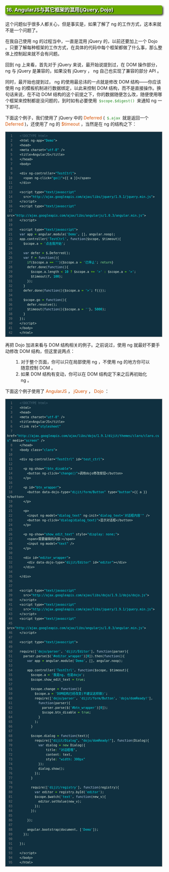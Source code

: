 <h1 style=" -moz-border-radius: 5px; -webkit-border-radius: 5px; -moz-box-shadow: 3px 3px 5px #333; -webkit-box-shadow: 3px 3px 5px #333; box-shadow: 3px 3px 5px #333;  border-radius: 5px; background-color: #69ab01; padding: 4px; color: white; line-height: 1.3em; text-shadow: 2px 2px 2px black; margin: 20px auto; font-size: medium; clear: both;">16. AngularJS与其它框架的混用(jQuery, Dojo)</h1>

<p style="margin: 15px 0;">
这个问题似乎很多人都关心，但是事实是，如果了解了 ng 的工作方式，这本来就不是一个问题了。
</p>
<p style="margin: 15px 0;">
在我自己使用 ng 的过程当中，一直是混用 jQuery 的，以前还要加上一个 Dojo 。只要了解每种框架的工作方式，在具体的代码中每个框架都做了什么事，那么整体上控制起来就不会有问题。
</p>
<p style="margin: 15px 0;">
回到 ng 上来看，首先对于 jQuery 来说，最开始说提到过，在 DOM 操作部分， ng 与 jQuery 是兼容的，如果没有 jQuery ， ng 自己也实现了兼容的部分 API 。
</p>
<p style="margin: 15px 0;">
同时，最开始也提到过， ng 的使用最忌讳的一点就是修改 DOM 结构——你应该使用 ng 的模板机制进行数据绑定，以此来控制 DOM 结构，而不是直接操作。换句话来说，在不动 DOM 结构的这个前提之下，你的数据随便怎么改，随便使用哪个框架来控制都是没问题的，到时如有必要使用 <code style="margin: auto 3px; color: #228b22; font-family: monospace; ">$scope.$digest()</code> 来通知 ng 一下即可。
</p>
<p style="margin: 15px 0;">
下面这个例子，我们使用了 jQuery 中的 <i style=" color: #d75100; font-style: normal; ">Deferred</i> ( <code style="margin: auto 3px; color: #228b22; font-family: monospace; ">$.ajax</code> 就是返回一个 <i style=" color: #d75100; font-style: normal; ">Deferred</i> )，还使用了 ng 的 <i style=" color: #d75100; font-style: normal; ">$timeout</i> ，当然是在 ng 的结构之下：
</p>

<div class="highlight" style="background: #103040"><pre style=" white-space: pre-wrap; word-wrap: break-word; border: 1px solid #888; font-size: small; line-height: 1.5em; padding: 5px;; color: #e0eee0; background: #103040;"><span style="color: gray; padding: 0 5px 0 5px"> 1</span>   <span style="color: #507080">&lt;!DOCTYPE html&gt;</span>
<span style="color: gray; padding: 0 5px 0 5px"> 2</span>   <span style="color: #e0eee0">&lt;html</span> <span style="color: #e0eee0">ng-app=</span><span style="color: #00e5ee">&quot;Demo&quot;</span><span style="color: #e0eee0">&gt;</span>
<span style="color: gray; padding: 0 5px 0 5px"> 3</span>   <span style="color: #e0eee0">&lt;head&gt;</span>
<span style="color: gray; padding: 0 5px 0 5px"> 4</span>   <span style="color: #e0eee0">&lt;meta</span> <span style="color: #e0eee0">charset=</span><span style="color: #00e5ee">&quot;utf-8&quot;</span> <span style="color: #e0eee0">/&gt;</span>
<span style="color: gray; padding: 0 5px 0 5px"> 5</span>   <span style="color: #e0eee0">&lt;title&gt;</span>AngularJS<span style="color: #e0eee0">&lt;/title&gt;</span>
<span style="color: gray; padding: 0 5px 0 5px"> 6</span>   <span style="color: #e0eee0">&lt;/head&gt;</span>
<span style="color: gray; padding: 0 5px 0 5px"> 7</span>   <span style="color: #e0eee0">&lt;body&gt;</span>
<span style="color: gray; padding: 0 5px 0 5px"> 8</span>   
<span style="color: gray; padding: 0 5px 0 5px"> 9</span>   <span style="color: #e0eee0">&lt;div</span> <span style="color: #e0eee0">ng-controller=</span><span style="color: #00e5ee">&quot;TestCtrl&quot;</span><span style="color: #e0eee0">&gt;</span>
<span style="color: gray; padding: 0 5px 0 5px">10</span>     <span style="color: #e0eee0">&lt;span</span> <span style="color: #e0eee0">ng-click=</span><span style="color: #00e5ee">&quot;go()&quot;</span><span style="color: #e0eee0">&gt;</span>{{ a }}<span style="color: #e0eee0">&lt;/span&gt;</span>
<span style="color: gray; padding: 0 5px 0 5px">11</span>   <span style="color: #e0eee0">&lt;/div&gt;</span>
<span style="color: gray; padding: 0 5px 0 5px">12</span>   
<span style="color: gray; padding: 0 5px 0 5px">13</span>   <span style="color: #e0eee0">&lt;script type=</span><span style="color: #00e5ee">&quot;text/javascript&quot;</span>
<span style="color: gray; padding: 0 5px 0 5px">14</span>     <span style="color: #e0eee0">src=</span><span style="color: #00e5ee">&quot;http://ajax.googleapis.com/ajax/libs/jquery/1.9.1/jquery.min.js&quot;</span><span style="color: #e0eee0">&gt;</span>
<span style="color: gray; padding: 0 5px 0 5px">15</span>   <span style="color: #e0eee0">&lt;/script&gt;</span>
<span style="color: gray; padding: 0 5px 0 5px">16</span>   <span style="color: #e0eee0">&lt;script type=</span><span style="color: #00e5ee">&quot;text/javascript&quot;</span>
<span style="color: gray; padding: 0 5px 0 5px">17</span>     <span style="color: #e0eee0">src=</span><span style="color: #00e5ee">&quot;http://ajax.googleapis.com/ajax/libs/angularjs/1.0.3/angular.min.js&quot;</span><span style="color: #e0eee0">&gt;</span>
<span style="color: gray; padding: 0 5px 0 5px">18</span>   <span style="color: #e0eee0">&lt;/script&gt;</span>
<span style="color: gray; padding: 0 5px 0 5px">19</span>   
<span style="color: gray; padding: 0 5px 0 5px">20</span>   <span style="color: #e0eee0">&lt;script type=</span><span style="color: #00e5ee">&quot;text/javascript&quot;</span><span style="color: #e0eee0">&gt;</span>
<span style="color: gray; padding: 0 5px 0 5px">21</span>   <span style="color: #bcd2ee">var</span> <span style="color: #e0eee0">app</span> <span style="color: #7fff00">=</span> <span style="color: #e0eee0">angular</span>.<span style="color: #e0eee0">module</span>(<span style="color: #00e5ee">&#39;Demo&#39;</span>, [], <span style="color: #e0eee0">angular</span>.<span style="color: #e0eee0">noop</span>);
<span style="color: gray; padding: 0 5px 0 5px">22</span>   <span style="color: #e0eee0">app</span>.<span style="color: #e0eee0">controller</span>(<span style="color: #00e5ee">&#39;TestCtrl&#39;</span>, <span style="color: #bcd2ee">function</span>(<span style="color: #e0eee0">$scope</span>, <span style="color: #e0eee0">$timeout</span>){
<span style="color: gray; padding: 0 5px 0 5px">23</span>     <span style="color: #e0eee0">$scope</span>.<span style="color: #e0eee0">a</span> <span style="color: #7fff00">=</span> <span style="color: #00e5ee">&#39;点击我开始&#39;</span>;
<span style="color: gray; padding: 0 5px 0 5px">24</span>   
<span style="color: gray; padding: 0 5px 0 5px">25</span>     <span style="color: #bcd2ee">var</span> <span style="color: #e0eee0">defer</span> <span style="color: #7fff00">=</span> <span style="color: #e0eee0">$</span>.<span style="color: #e0eee0">Deferred</span>();
<span style="color: gray; padding: 0 5px 0 5px">26</span>     <span style="color: #bcd2ee">var</span> <span style="color: #e0eee0">f</span> <span style="color: #7fff00">=</span> <span style="color: #bcd2ee">function</span>(){
<span style="color: gray; padding: 0 5px 0 5px">27</span>       <span style="color: #90ee90">if</span>(<span style="color: #e0eee0">$scope</span>.<span style="color: #e0eee0">a</span> <span style="color: #7fff00">==</span> <span style="color: #00e5ee">&#39;&#39;</span>){<span style="color: #e0eee0">$scope</span>.<span style="color: #e0eee0">a</span> <span style="color: #7fff00">=</span> <span style="color: #00e5ee">&#39;已停止&#39;</span>; <span style="color: #90ee90">return</span>}
<span style="color: gray; padding: 0 5px 0 5px">28</span>       <span style="color: #e0eee0">defer</span>.<span style="color: #e0eee0">done</span>(<span style="color: #bcd2ee">function</span>(){
<span style="color: gray; padding: 0 5px 0 5px">29</span>         <span style="color: #e0eee0">$scope</span>.<span style="color: #e0eee0">a</span>.<span style="color: #e0eee0">length</span> <span style="color: #7fff00">&lt;</span> <span style="color: #00ffff">10</span> <span style="color: #7fff00">?</span> <span style="color: #e0eee0">$scope</span>.<span style="color: #e0eee0">a</span> <span style="color: #7fff00">+=</span> <span style="color: #00e5ee">&#39;&gt;&#39;</span> <span style="color: #7fff00">:</span> <span style="color: #e0eee0">$scope</span>.<span style="color: #e0eee0">a</span> <span style="color: #7fff00">=</span> <span style="color: #00e5ee">&#39;&gt;&#39;</span>;
<span style="color: gray; padding: 0 5px 0 5px">30</span>         <span style="color: #e0eee0">$timeout</span>(<span style="color: #e0eee0">f</span>, <span style="color: #00ffff">100</span>);
<span style="color: gray; padding: 0 5px 0 5px">31</span>       });
<span style="color: gray; padding: 0 5px 0 5px">32</span>     }
<span style="color: gray; padding: 0 5px 0 5px">33</span>     <span style="color: #e0eee0">defer</span>.<span style="color: #e0eee0">done</span>(<span style="color: #bcd2ee">function</span>(){<span style="color: #e0eee0">$scope</span>.<span style="color: #e0eee0">a</span> <span style="color: #7fff00">=</span> <span style="color: #00e5ee">&#39;&gt;&#39;</span>; <span style="color: #e0eee0">f</span>()});
<span style="color: gray; padding: 0 5px 0 5px">34</span>   
<span style="color: gray; padding: 0 5px 0 5px">35</span>     <span style="color: #e0eee0">$scope</span>.<span style="color: #e0eee0">go</span> <span style="color: #7fff00">=</span> <span style="color: #bcd2ee">function</span>(){
<span style="color: gray; padding: 0 5px 0 5px">36</span>       <span style="color: #e0eee0">defer</span>.<span style="color: #e0eee0">resolve</span>();
<span style="color: gray; padding: 0 5px 0 5px">37</span>       <span style="color: #e0eee0">$timeout</span>(<span style="color: #bcd2ee">function</span>(){<span style="color: #e0eee0">$scope</span>.<span style="color: #e0eee0">a</span> <span style="color: #7fff00">=</span> <span style="color: #00e5ee">&#39;&#39;</span>}, <span style="color: #00ffff">5000</span>);
<span style="color: gray; padding: 0 5px 0 5px">38</span>     }
<span style="color: gray; padding: 0 5px 0 5px">39</span>   });
<span style="color: gray; padding: 0 5px 0 5px">40</span>   <span style="color: #e0eee0">&lt;/script&gt;</span>
<span style="color: gray; padding: 0 5px 0 5px">41</span>   <span style="color: #e0eee0">&lt;/body&gt;</span>
<span style="color: gray; padding: 0 5px 0 5px">42</span>   <span style="color: #e0eee0">&lt;/html&gt;</span>
</pre></div>


<p style="margin: 15px 0;">
再把 Dojo 加进来看与 DOM 结构相关的例子。之前说过，使用 ng 就最好不要手动修改 DOM 结构，但这里说两点：
</p>

<ol style="line-height: 1.4em; padding: 0px; padding-left: 20px; margin: auto 30px;">
<li>对于整个页面，你可以只在局部使用 ng ，不使用 ng 的地方你可以随意控制 DOM 。
</li>
<li>如果 DOM 结构有变动，你可以在 DOM 结构定下来之后再初始化 ng 。
</li>
</ol>

<p style="margin: 15px 0;">
下面这个例子使用了 <i style=" color: #d75100; font-style: normal; ">AngularJS</i> ， <i style=" color: #d75100; font-style: normal; ">jQuery</i> ， <i style=" color: #d75100; font-style: normal; ">Dojo</i> ：
</p>

<div class="highlight" style="background: #103040"><pre style=" white-space: pre-wrap; word-wrap: break-word; border: 1px solid #888; font-size: small; line-height: 1.5em; padding: 5px;; color: #e0eee0; background: #103040;"><span style="color: gray; padding: 0 5px 0 5px"> 1</span>   <span style="color: #507080">&lt;!DOCTYPE html&gt;</span>
<span style="color: gray; padding: 0 5px 0 5px"> 2</span>   <span style="color: #e0eee0">&lt;html&gt;</span>
<span style="color: gray; padding: 0 5px 0 5px"> 3</span>   <span style="color: #e0eee0">&lt;head&gt;</span>
<span style="color: gray; padding: 0 5px 0 5px"> 4</span>   <span style="color: #e0eee0">&lt;meta</span> <span style="color: #e0eee0">charset=</span><span style="color: #00e5ee">&quot;utf-8&quot;</span> <span style="color: #e0eee0">/&gt;</span>
<span style="color: gray; padding: 0 5px 0 5px"> 5</span>   <span style="color: #e0eee0">&lt;title&gt;</span>AngularJS<span style="color: #e0eee0">&lt;/title&gt;</span>
<span style="color: gray; padding: 0 5px 0 5px"> 6</span>   <span style="color: #e0eee0">&lt;link</span> <span style="color: #e0eee0">rel=</span><span style="color: #00e5ee">&quot;stylesheet&quot;</span>
<span style="color: gray; padding: 0 5px 0 5px"> 7</span>     <span style="color: #e0eee0">href=</span><span style="color: #00e5ee">&quot;http://ajax.googleapis.com/ajax/libs/dojo/1.9.1/dijit/themes/claro/claro.css&quot;</span> <span style="color: #e0eee0">media=</span><span style="color: #00e5ee">&quot;screen&quot;</span> <span style="color: #e0eee0">/&gt;</span>
<span style="color: gray; padding: 0 5px 0 5px"> 8</span>   <span style="color: #e0eee0">&lt;/head&gt;</span>
<span style="color: gray; padding: 0 5px 0 5px"> 9</span>   <span style="color: #e0eee0">&lt;body</span> <span style="color: #e0eee0">class=</span><span style="color: #00e5ee">&quot;claro&quot;</span><span style="color: #e0eee0">&gt;</span>
<span style="color: gray; padding: 0 5px 0 5px">10</span>   
<span style="color: gray; padding: 0 5px 0 5px">11</span>   <span style="color: #e0eee0">&lt;div</span> <span style="color: #e0eee0">ng-controller=</span><span style="color: #00e5ee">&quot;TestCtrl&quot;</span> <span style="color: #e0eee0">id=</span><span style="color: #00e5ee">&quot;test_ctrl&quot;</span><span style="color: #e0eee0">&gt;</span>
<span style="color: gray; padding: 0 5px 0 5px">12</span>   
<span style="color: gray; padding: 0 5px 0 5px">13</span>     <span style="color: #e0eee0">&lt;p</span> <span style="color: #e0eee0">ng-show=</span><span style="color: #00e5ee">&quot;!btn_disable&quot;</span><span style="color: #e0eee0">&gt;</span>
<span style="color: gray; padding: 0 5px 0 5px">14</span>       <span style="color: #e0eee0">&lt;button</span> <span style="color: #e0eee0">ng-click=</span><span style="color: #00e5ee">&quot;change()&quot;</span><span style="color: #e0eee0">&gt;</span>调用dojo修改按钮<span style="color: #e0eee0">&lt;/button&gt;</span>
<span style="color: gray; padding: 0 5px 0 5px">15</span>     <span style="color: #e0eee0">&lt;/p&gt;</span>
<span style="color: gray; padding: 0 5px 0 5px">16</span>   
<span style="color: gray; padding: 0 5px 0 5px">17</span>     <span style="color: #e0eee0">&lt;p</span> <span style="color: #e0eee0">id=</span><span style="color: #00e5ee">&quot;btn_wrapper&quot;</span><span style="color: #e0eee0">&gt;</span>
<span style="color: gray; padding: 0 5px 0 5px">18</span>       <span style="color: #e0eee0">&lt;button</span> <span style="color: #e0eee0">data-dojo-type=</span><span style="color: #00e5ee">&quot;dijit/form/Button&quot;</span> <span style="color: #e0eee0">type=</span><span style="color: #00e5ee">&quot;button&quot;</span><span style="color: #e0eee0">&gt;</span>{{ a }}<span style="color: #e0eee0">&lt;/button&gt;</span>
<span style="color: gray; padding: 0 5px 0 5px">19</span>     <span style="color: #e0eee0">&lt;/p&gt;</span>
<span style="color: gray; padding: 0 5px 0 5px">20</span>   
<span style="color: gray; padding: 0 5px 0 5px">21</span>     <span style="color: #e0eee0">&lt;p&gt;</span>
<span style="color: gray; padding: 0 5px 0 5px">22</span>       <span style="color: #e0eee0">&lt;input</span> <span style="color: #e0eee0">ng-model=</span><span style="color: #00e5ee">&quot;dialog_text&quot;</span> <span style="color: #e0eee0">ng-init=</span><span style="color: #00e5ee">&quot;dialog_text=&#39;对话框内容&#39;&quot;</span> <span style="color: #e0eee0">/&gt;</span>
<span style="color: gray; padding: 0 5px 0 5px">23</span>       <span style="color: #e0eee0">&lt;button</span> <span style="color: #e0eee0">ng-click=</span><span style="color: #00e5ee">&quot;dialog(dialog_text)&quot;</span><span style="color: #e0eee0">&gt;</span>显示对话框<span style="color: #e0eee0">&lt;/button&gt;</span>
<span style="color: gray; padding: 0 5px 0 5px">24</span>     <span style="color: #e0eee0">&lt;/p&gt;</span>
<span style="color: gray; padding: 0 5px 0 5px">25</span>   
<span style="color: gray; padding: 0 5px 0 5px">26</span>     <span style="color: #e0eee0">&lt;p</span> <span style="color: #e0eee0">ng-show=</span><span style="color: #00e5ee">&quot;show_edit_text&quot;</span> <span style="color: #e0eee0">style=</span><span style="color: #00e5ee">&quot;display: none;&quot;</span><span style="color: #e0eee0">&gt;</span>
<span style="color: gray; padding: 0 5px 0 5px">27</span>       <span style="color: #e0eee0">&lt;span&gt;</span>需要编辑的内容:<span style="color: #e0eee0">&lt;/span&gt;</span>
<span style="color: gray; padding: 0 5px 0 5px">28</span>       <span style="color: #e0eee0">&lt;input</span> <span style="color: #e0eee0">ng-model=</span><span style="color: #00e5ee">&quot;text&quot;</span> <span style="color: #e0eee0">/&gt;</span>
<span style="color: gray; padding: 0 5px 0 5px">29</span>     <span style="color: #e0eee0">&lt;/p&gt;</span>
<span style="color: gray; padding: 0 5px 0 5px">30</span>   
<span style="color: gray; padding: 0 5px 0 5px">31</span>     <span style="color: #e0eee0">&lt;div</span> <span style="color: #e0eee0">id=</span><span style="color: #00e5ee">&quot;editor_wrapper&quot;</span><span style="color: #e0eee0">&gt;</span>
<span style="color: gray; padding: 0 5px 0 5px">32</span>       <span style="color: #e0eee0">&lt;div</span> <span style="color: #e0eee0">data-dojo-type=</span><span style="color: #00e5ee">&quot;dijit/Editor&quot;</span> <span style="color: #e0eee0">id=</span><span style="color: #00e5ee">&quot;editor&quot;</span><span style="color: #e0eee0">&gt;&lt;/div&gt;</span>
<span style="color: gray; padding: 0 5px 0 5px">33</span>     <span style="color: #e0eee0">&lt;/div&gt;</span>
<span style="color: gray; padding: 0 5px 0 5px">34</span>   
<span style="color: gray; padding: 0 5px 0 5px">35</span>   <span style="color: #e0eee0">&lt;/div&gt;</span>
<span style="color: gray; padding: 0 5px 0 5px">36</span>   
<span style="color: gray; padding: 0 5px 0 5px">37</span>   
<span style="color: gray; padding: 0 5px 0 5px">38</span>   <span style="color: #e0eee0">&lt;script type=</span><span style="color: #00e5ee">&quot;text/javascript&quot;</span>
<span style="color: gray; padding: 0 5px 0 5px">39</span>     <span style="color: #e0eee0">src=</span><span style="color: #00e5ee">&quot;http://ajax.googleapis.com/ajax/libs/dojo/1.9.1/dojo/dojo.js&quot;</span><span style="color: #e0eee0">&gt;</span>
<span style="color: gray; padding: 0 5px 0 5px">40</span>   <span style="color: #e0eee0">&lt;/script&gt;</span>
<span style="color: gray; padding: 0 5px 0 5px">41</span>   <span style="color: #e0eee0">&lt;script type=</span><span style="color: #00e5ee">&quot;text/javascript&quot;</span>
<span style="color: gray; padding: 0 5px 0 5px">42</span>     <span style="color: #e0eee0">src=</span><span style="color: #00e5ee">&quot;http://ajax.googleapis.com/ajax/libs/jquery/1.9.1/jquery.min.js&quot;</span><span style="color: #e0eee0">&gt;</span>
<span style="color: gray; padding: 0 5px 0 5px">43</span>   <span style="color: #e0eee0">&lt;/script&gt;</span>
<span style="color: gray; padding: 0 5px 0 5px">44</span>   <span style="color: #e0eee0">&lt;script type=</span><span style="color: #00e5ee">&quot;text/javascript&quot;</span>
<span style="color: gray; padding: 0 5px 0 5px">45</span>     <span style="color: #e0eee0">src=</span><span style="color: #00e5ee">&quot;http://ajax.googleapis.com/ajax/libs/angularjs/1.0.3/angular.min.js&quot;</span><span style="color: #e0eee0">&gt;</span>
<span style="color: gray; padding: 0 5px 0 5px">46</span>   <span style="color: #e0eee0">&lt;/script&gt;</span>
<span style="color: gray; padding: 0 5px 0 5px">47</span>   
<span style="color: gray; padding: 0 5px 0 5px">48</span>   <span style="color: #e0eee0">&lt;script type=</span><span style="color: #00e5ee">&quot;text/javascript&quot;</span><span style="color: #e0eee0">&gt;</span>
<span style="color: gray; padding: 0 5px 0 5px">49</span>   
<span style="color: gray; padding: 0 5px 0 5px">50</span>   <span style="color: #e0eee0">require</span>([<span style="color: #00e5ee">&#39;dojo/parser&#39;</span>, <span style="color: #00e5ee">&#39;dijit/Editor&#39;</span>], <span style="color: #bcd2ee">function</span>(<span style="color: #e0eee0">parser</span>){
<span style="color: gray; padding: 0 5px 0 5px">51</span>     <span style="color: #e0eee0">parser</span>.<span style="color: #e0eee0">parse</span>(<span style="color: #e0eee0">$</span>(<span style="color: #00e5ee">&#39;#editor_wrapper&#39;</span>)[<span style="color: #00ffff">0</span>]).<span style="color: #e0eee0">then</span>(<span style="color: #bcd2ee">function</span>(){
<span style="color: gray; padding: 0 5px 0 5px">52</span>       <span style="color: #bcd2ee">var</span> <span style="color: #e0eee0">app</span> <span style="color: #7fff00">=</span> <span style="color: #e0eee0">angular</span>.<span style="color: #e0eee0">module</span>(<span style="color: #00e5ee">&#39;Demo&#39;</span>, [], <span style="color: #e0eee0">angular</span>.<span style="color: #e0eee0">noop</span>);
<span style="color: gray; padding: 0 5px 0 5px">53</span>   
<span style="color: gray; padding: 0 5px 0 5px">54</span>       <span style="color: #e0eee0">app</span>.<span style="color: #e0eee0">controller</span>(<span style="color: #00e5ee">&#39;TestCtrl&#39;</span>, <span style="color: #bcd2ee">function</span>(<span style="color: #e0eee0">$scope</span>, <span style="color: #e0eee0">$timeout</span>){
<span style="color: gray; padding: 0 5px 0 5px">55</span>         <span style="color: #e0eee0">$scope</span>.<span style="color: #e0eee0">a</span> <span style="color: #7fff00">=</span> <span style="color: #00e5ee">&#39;我是ng, 也是dojo&#39;</span>;
<span style="color: gray; padding: 0 5px 0 5px">56</span>         <span style="color: #e0eee0">$scope</span>.<span style="color: #e0eee0">show_edit_text</span> <span style="color: #7fff00">=</span> <span style="color: #90ee90">true</span>;
<span style="color: gray; padding: 0 5px 0 5px">57</span>   
<span style="color: gray; padding: 0 5px 0 5px">58</span>         <span style="color: #e0eee0">$scope</span>.<span style="color: #e0eee0">change</span> <span style="color: #7fff00">=</span> <span style="color: #bcd2ee">function</span>(){
<span style="color: gray; padding: 0 5px 0 5px">59</span>           <span style="color: #e0eee0">$scope</span>.<span style="color: #e0eee0">a</span> <span style="color: #7fff00">=</span> <span style="color: #00e5ee">&#39;DOM结构已经改变(不建议这样做)&#39;</span>;
<span style="color: gray; padding: 0 5px 0 5px">60</span>           <span style="color: #e0eee0">require</span>([<span style="color: #00e5ee">&#39;dojo/parser&#39;</span>, <span style="color: #00e5ee">&#39;dijit/form/Button&#39;</span>, <span style="color: #00e5ee">&#39;dojo/domReady!&#39;</span>],
<span style="color: gray; padding: 0 5px 0 5px">61</span>             <span style="color: #bcd2ee">function</span>(<span style="color: #e0eee0">parser</span>){
<span style="color: gray; padding: 0 5px 0 5px">62</span>               <span style="color: #e0eee0">parser</span>.<span style="color: #e0eee0">parse</span>(<span style="color: #e0eee0">$</span>(<span style="color: #00e5ee">&#39;#btn_wrapper&#39;</span>)[<span style="color: #00ffff">0</span>]);
<span style="color: gray; padding: 0 5px 0 5px">63</span>               <span style="color: #e0eee0">$scope</span>.<span style="color: #e0eee0">btn_disable</span> <span style="color: #7fff00">=</span> <span style="color: #90ee90">true</span>;
<span style="color: gray; padding: 0 5px 0 5px">64</span>             }
<span style="color: gray; padding: 0 5px 0 5px">65</span>           );
<span style="color: gray; padding: 0 5px 0 5px">66</span>         }
<span style="color: gray; padding: 0 5px 0 5px">67</span>   
<span style="color: gray; padding: 0 5px 0 5px">68</span>         <span style="color: #e0eee0">$scope</span>.<span style="color: #e0eee0">dialog</span> <span style="color: #7fff00">=</span> <span style="color: #bcd2ee">function</span>(<span style="color: #e0eee0">text</span>){
<span style="color: gray; padding: 0 5px 0 5px">69</span>           <span style="color: #e0eee0">require</span>([<span style="color: #00e5ee">&quot;dijit/Dialog&quot;</span>, <span style="color: #00e5ee">&quot;dojo/domReady!&quot;</span>], <span style="color: #bcd2ee">function</span>(<span style="color: #e0eee0">Dialog</span>){
<span style="color: gray; padding: 0 5px 0 5px">70</span>             <span style="color: #bcd2ee">var</span> <span style="color: #e0eee0">dialog</span> <span style="color: #7fff00">=</span> <span style="color: #90ee90">new</span> <span style="color: #e0eee0">Dialog</span>({
<span style="color: gray; padding: 0 5px 0 5px">71</span>                 <span style="color: #e0eee0">title</span><span style="color: #7fff00">:</span> <span style="color: #00e5ee">&quot;对话框哦&quot;</span>,
<span style="color: gray; padding: 0 5px 0 5px">72</span>                 <span style="color: #e0eee0">content</span><span style="color: #7fff00">:</span> <span style="color: #e0eee0">text</span>,
<span style="color: gray; padding: 0 5px 0 5px">73</span>                 <span style="color: #e0eee0">style</span><span style="color: #7fff00">:</span> <span style="color: #00e5ee">&quot;width: 300px&quot;</span>
<span style="color: gray; padding: 0 5px 0 5px">74</span>             });
<span style="color: gray; padding: 0 5px 0 5px">75</span>             <span style="color: #e0eee0">dialog</span>.<span style="color: #e0eee0">show</span>();
<span style="color: gray; padding: 0 5px 0 5px">76</span>           });
<span style="color: gray; padding: 0 5px 0 5px">77</span>         }
<span style="color: gray; padding: 0 5px 0 5px">78</span>   
<span style="color: gray; padding: 0 5px 0 5px">79</span>         <span style="color: #e0eee0">require</span>([<span style="color: #00e5ee">&#39;dijit/registry&#39;</span>], <span style="color: #bcd2ee">function</span>(<span style="color: #e0eee0">registry</span>){
<span style="color: gray; padding: 0 5px 0 5px">80</span>           <span style="color: #bcd2ee">var</span> <span style="color: #e0eee0">editor</span> <span style="color: #7fff00">=</span> <span style="color: #e0eee0">registry</span>.<span style="color: #e0eee0">byId</span>(<span style="color: #00e5ee">&#39;editor&#39;</span>);
<span style="color: gray; padding: 0 5px 0 5px">81</span>           <span style="color: #e0eee0">$scope</span>.<span style="color: #e0eee0">$watch</span>(<span style="color: #00e5ee">&#39;text&#39;</span>, <span style="color: #bcd2ee">function</span>(<span style="color: #e0eee0">new_v</span>){
<span style="color: gray; padding: 0 5px 0 5px">82</span>             <span style="color: #e0eee0">editor</span>.<span style="color: #e0eee0">setValue</span>(<span style="color: #e0eee0">new_v</span>);
<span style="color: gray; padding: 0 5px 0 5px">83</span>           });
<span style="color: gray; padding: 0 5px 0 5px">84</span>         });
<span style="color: gray; padding: 0 5px 0 5px">85</span>   
<span style="color: gray; padding: 0 5px 0 5px">86</span>       });
<span style="color: gray; padding: 0 5px 0 5px">87</span>   
<span style="color: gray; padding: 0 5px 0 5px">88</span>       <span style="color: #e0eee0">angular</span>.<span style="color: #e0eee0">bootstrap</span>(<span style="color: #e0eee0">document</span>, [<span style="color: #00e5ee">&#39;Demo&#39;</span>]);
<span style="color: gray; padding: 0 5px 0 5px">89</span>     });
<span style="color: gray; padding: 0 5px 0 5px">90</span>   
<span style="color: gray; padding: 0 5px 0 5px">91</span>   });
<span style="color: gray; padding: 0 5px 0 5px">92</span>   
<span style="color: gray; padding: 0 5px 0 5px">93</span>   <span style="color: #e0eee0">&lt;/script&gt;</span>
<span style="color: gray; padding: 0 5px 0 5px">94</span>   <span style="color: #e0eee0">&lt;/body&gt;</span>
<span style="color: gray; padding: 0 5px 0 5px">95</span>   <span style="color: #e0eee0">&lt;/html&gt;</span>
</pre></div>


